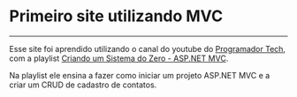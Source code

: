 # Primeiro site utilizando MVC 
---
Esse site foi aprendido utilizando o canal do youtube do <a href="https://www.youtube.com/@ProgramadorTech">Programador Tech</a>, com a playlist <a href="https://www.youtube.com/watch?v=-v0sfER0po8&list=PLJ0IKu7KZpCQKdwRbU7HfXW3raImmghWZ&index=1">Criando um Sistema do Zero - ASP.NET MVC</a>.

Na playlist ele ensina a fazer como iniciar um projeto ASP.NET MVC e a criar um CRUD de cadastro de contatos.